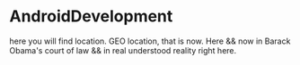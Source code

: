 # AndroidDevelopment
here you will find location. GEO location, that is now. Here && now in Barack Obama's court of law && in real understood reality right here.
